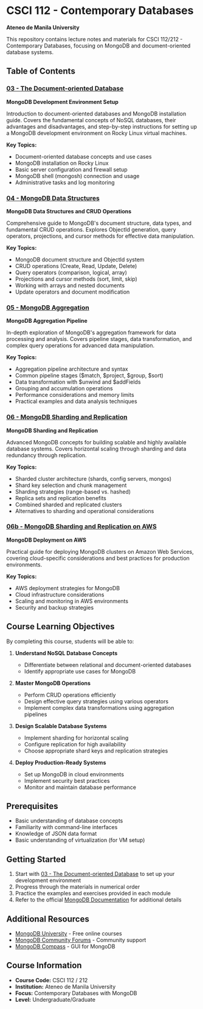 # CSCI 112 - Contemporary Databases
**Ateneo de Manila University**

This repository contains lecture notes and materials for CSCI 112/212 - Contemporary Databases, focusing on MongoDB and document-oriented database systems.

## Table of Contents

### [03 - The Document-oriented Database](03%20-%20The%20Document-oriented%20Database.md)
**MongoDB Development Environment Setup**

Introduction to document-oriented databases and MongoDB installation guide. Covers the fundamental concepts of NoSQL databases, their advantages and disadvantages, and step-by-step instructions for setting up a MongoDB development environment on Rocky Linux virtual machines.

**Key Topics:**
- Document-oriented database concepts and use cases
- MongoDB installation on Rocky Linux
- Basic server configuration and firewall setup
- MongoDB shell (mongosh) connection and usage
- Administrative tasks and log monitoring

### [04 - MongoDB Data Structures](04%20-%20MongoDB%20Data%20Structures.md)
**MongoDB Data Structures and CRUD Operations**

Comprehensive guide to MongoDB's document structure, data types, and fundamental CRUD operations. Explores ObjectId generation, query operators, projections, and cursor methods for effective data manipulation.

**Key Topics:**
- MongoDB document structure and ObjectId system
- CRUD operations (Create, Read, Update, Delete)
- Query operators (comparison, logical, array)
- Projections and cursor methods (sort, limit, skip)
- Working with arrays and nested documents
- Update operators and document modification

### [05 - MongoDB Aggregation](05%20-%20MongoDB%20Aggregation.md)
**MongoDB Aggregation Pipeline**

In-depth exploration of MongoDB's aggregation framework for data processing and analysis. Covers pipeline stages, data transformation, and complex query operations for advanced data manipulation.

**Key Topics:**
- Aggregation pipeline architecture and syntax
- Common pipeline stages ($match, $project, $group, $sort)
- Data transformation with $unwind and $addFields
- Grouping and accumulation operations
- Performance considerations and memory limits
- Practical examples and data analysis techniques

### [06 - MongoDB Sharding and Replication](06%20-%20MongoDB%20Sharding%20and%20Replication)
**MongoDB Sharding and Replication**

Advanced MongoDB concepts for building scalable and highly available database systems. Covers horizontal scaling through sharding and data redundancy through replication.

**Key Topics:**
- Sharded cluster architecture (shards, config servers, mongos)
- Shard key selection and chunk management
- Sharding strategies (range-based vs. hashed)
- Replica sets and replication benefits
- Combined sharded and replicated clusters
- Alternatives to sharding and operational considerations

### [06b - MongoDB Sharding and Replication on AWS](06b%20-%20MongoDB%20Sharding%20and%20Replication%20on%20AWS.md)
**MongoDB Deployment on AWS**

Practical guide for deploying MongoDB clusters on Amazon Web Services, covering cloud-specific considerations and best practices for production environments.

**Key Topics:**
- AWS deployment strategies for MongoDB
- Cloud infrastructure considerations
- Scaling and monitoring in AWS environments
- Security and backup strategies

## Course Learning Objectives

By completing this course, students will be able to:

1. **Understand NoSQL Database Concepts**
   - Differentiate between relational and document-oriented databases
   - Identify appropriate use cases for MongoDB

2. **Master MongoDB Operations**
   - Perform CRUD operations efficiently
   - Design effective query strategies using various operators
   - Implement complex data transformations using aggregation pipelines

3. **Design Scalable Database Systems**
   - Implement sharding for horizontal scaling
   - Configure replication for high availability
   - Choose appropriate shard keys and replication strategies

4. **Deploy Production-Ready Systems**
   - Set up MongoDB in cloud environments
   - Implement security best practices
   - Monitor and maintain database performance

## Prerequisites

- Basic understanding of database concepts
- Familiarity with command-line interfaces
- Knowledge of JSON data format
- Basic understanding of virtualization (for VM setup)

## Getting Started

1. Start with [03 - The Document-oriented Database](03%20-%20The%20Document-oriented%20Database.md) to set up your development environment
2. Progress through the materials in numerical order
3. Practice the examples and exercises provided in each module
4. Refer to the official [MongoDB Documentation](https://www.mongodb.com/docs/manual/) for additional details

## Additional Resources

- [MongoDB University](https://university.mongodb.com/) - Free online courses
- [MongoDB Community Forums](https://www.mongodb.com/community/forums/) - Community support
- [MongoDB Compass](https://www.mongodb.com/products/compass) - GUI for MongoDB

## Course Information

- **Course Code:** CSCI 112 / 212
- **Institution:** Ateneo de Manila University
- **Focus:** Contemporary Databases with MongoDB
- **Level:** Undergraduate/Graduate
